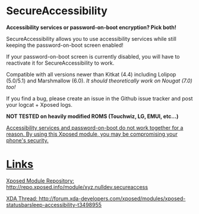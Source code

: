 # SecureAccessibility

<b>Accessibility services or password-on-boot encryption? Pick both!</b>

SecureAccessibility allows you to use accessibility services while still keeping the password-on-boot screen enabled!

If your password-on-boot screen is currently disabled, you will have to reactivate it for SecureAccessibility to work.

Compatible with all versions newer than Kitkat (4.4) including Lolipop (5.0/5.1) and Marshmallow (6.0).
*It should theoretically work on Nougat (7.0) too!*

If you find a bug, please create an issue in the Github issue tracker and post your logcat + Xposed logs.

<b>NOT TESTED on heavily modified ROMS (Touchwiz, LG, EMUI, etc...)</b>

<u>Accessibility services and password-on-boot do not work together for a reason. By using this Xposed module, you may be compromising your phone's security.<u>

# Links

Xposed Module Repository: http://repo.xposed.info/module/xyz.nulldev.secureaccess

XDA Thread: http://forum.xda-developers.com/xposed/modules/xposed-statusbarsleep-accessibility-t3498955